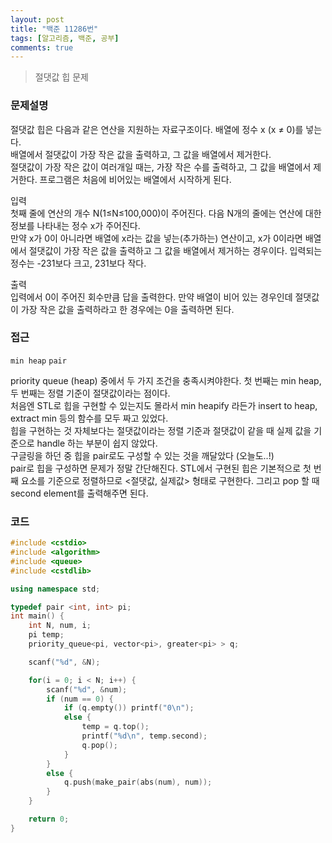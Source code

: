 ```yaml
---
layout: post
title: "백준 11286번"
tags: [알고리즘, 백준, 공부]
comments: true
---
```


> 절댓값 힙 문제  

### 문제설명  
절댓값 힙은 다음과 같은 연산을 지원하는 자료구조이다. 배열에 정수 x (x ≠ 0)를 넣는다.  
배열에서 절댓값이 가장 작은 값을 출력하고, 그 값을 배열에서 제거한다.  
절댓값이 가장 작은 값이 여러개일 때는, 가장 작은 수를 출력하고, 그 값을 배열에서 제거한다. 프로그램은 처음에 비어있는 배열에서 시작하게 된다.  

입력  
첫째 줄에 연산의 개수 N(1≤N≤100,000)이 주어진다. 다음 N개의 줄에는 연산에 대한 정보를 나타내는 정수 x가 주어진다.  
만약 x가 0이 아니라면 배열에 x라는 값을 넣는(추가하는) 연산이고, x가 0이라면 배열에서 절댓값이 가장 작은 값을 출력하고 그 값을 배열에서 제거하는 경우이다. 입력되는 정수는 -231보다 크고, 231보다 작다.  

출력  
입력에서 0이 주어진 회수만큼 답을 출력한다. 만약 배열이 비어 있는 경우인데 절댓값이 가장 작은 값을 출력하라고 한 경우에는 0을 출력하면 된다.  

### 접근  
`min heap` `pair`  

priority queue (heap) 중에서 두 가지 조건을 충족시켜야한다. 첫 번째는 min heap, 두 번째는 정렬 기준이 절댓값이라는 점이다.  
처음엔 STL로 힙을 구현할 수 있는지도 몰라서 min heapify 라든가 insert to heap, extract min 등의 함수를 모두 짜고 있었다.  
힙을 구현하는 것 자체보다는 절댓값이라는 정렬 기준과 절댓값이 같을 때 실제 값을 기준으로 handle 하는 부분이 쉽지 않았다.  
구글링을 하던 중 힙을 pair로도 구성할 수 있는 것을 깨달았다 (오늘도..!)  
pair로 힙을 구성하면 문제가 정말 간단해진다. STL에서 구현된 힙은 기본적으로 첫 번째 요소를 기준으로 정렬하므로 <절댓값, 실제값> 형태로 구현한다. 그리고 pop 할 때 second element를 출력해주면 된다.  

### 코드  
~~~c++
#include <cstdio>
#include <algorithm>
#include <queue>
#include <cstdlib>

using namespace std;

typedef pair <int, int> pi;
int main() {
    int N, num, i;
    pi temp;
    priority_queue<pi, vector<pi>, greater<pi> > q;

    scanf("%d", &N);

    for(i = 0; i < N; i++) {
        scanf("%d", &num);
        if (num == 0) {
            if (q.empty()) printf("0\n");
            else {
                temp = q.top();
                printf("%d\n", temp.second);
                q.pop();
            }
        }
        else {
            q.push(make_pair(abs(num), num));
        }
    }

    return 0;
}
~~~